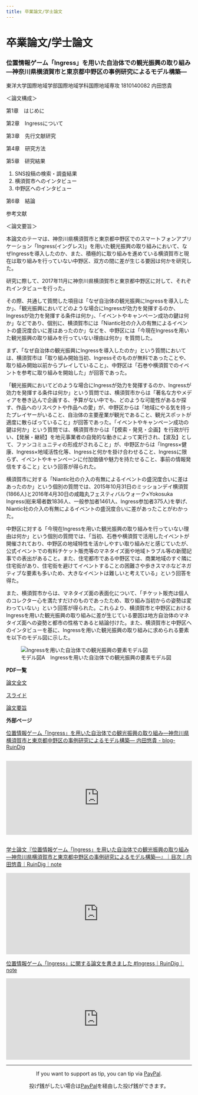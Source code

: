 ```yaml
---
title: 卒業論文/学士論文
---
```


# 卒業論文/学士論文

### 位置情報ゲーム「Ingress」を用いた自治体での観光振興の取り組み―神奈川県横須賀市と東京都中野区の事例研究によるモデル構築―
東洋大学国際地域学部国際地域学科国際地域専攻 1810140082 内田悠貴

＜論文構成＞

第1章　はじめに

第2章　Ingressについて

第3章　先行文献研究

第4章　研究方法

第5章　研究結果
1. SNS投稿の検索・調査結果
2. 横須賀市へのインタビュー
3. 中野区へのインタビュー

第6章　結論

参考文献

＜論文要旨＞

本論文のテーマは、神奈川県横須賀市と東京都中野区でのスマートフォンアプリケーション「Ingress(イングレス)」を用いた観光振興の取り組みにおいて、なぜIngressを導入したのか、また、積極的に取り組みを進めている横須賀市と現在は取り組みを行っていない中野区、双方の間に差が生じる要因は何かを研究した。

研究に際して、2017年11月に神奈川県横須賀市と東京都中野区に対して、それぞれインタビューを行った。

その際、共通して質問した項目は「なぜ自治体の観光振興にIngressを導入したか」、「観光振興においてどのような場合にIngressが効力を発揮するのか、Ingressが効力を発揮する条件は何か」、「イベントやキャンペーン成功の鍵は何か」などであり、個別に、横須賀市には「Niantic社の介入の有無によるイベントの盛況度合いに差はあったのか」などを、中野区には「今現在Ingressを用いた観光振興の取り組みを行っていない理由は何か」を質問した。

まず、「なぜ自治体の観光振興にIngressを導入したのか」という質問においては、横須賀市は「取り組み開始当初、Ingressそのものが無料であったことや、取り組み開始以前からプレイしていること」、中野区は「石巻や横須賀でのイベントを参考に取り組みを開始した」が回答であった。

「観光振興においてどのような場合にIngressが効力を発揮するのか、Ingressが効力を発揮する条件は何か」という質問では、横須賀市からは「著名な方やメディアを巻き込んで企画する、予算がない中でも、どのような可能性があるか探す、作品へのリスペクトや作品への愛」が、中野区からは「地域にやる気を持ったプレイヤーがいること、自治体の主要産業が観光であること、観光スポットが適度に散らばっていること」が回答であった。「イベントやキャンペーン成功の鍵は何か」という質問では、横須賀市からは「【模索・発見・企画】を行政が行い、【発展・継続】を地元事業者の自発的な動きによって実行され、【波及】として、ファンコミュニティの形成がされること」が、中野区からは「Ingress×健康、Ingress×地域活性化等、Ingressと何かを掛け合わせること、Ingressに限らず、イベントやキャンペーンに付加価値や魅力を持たせること、事前の情報発信をすること」という回答が得られた。

横須賀市に対する「Niantic社の介入の有無によるイベントの盛況度合いに差はあったのか」という個別の質問では、2015年10月31日のミッションデイ横須賀(1866人)と2016年4月30日の咸臨丸フェスティバルウォーク×Yokosuka Ingress(総来場者数1836人、一般参加者1461人、Ingress参加者375人)を挙げ、Niantic社の介入の有無によるイベントの盛況度合いに差があったことがわかった。

中野区に対する「今現在Ingressを用いた観光振興の取り組みを行っていない理由は何か」という個別の質問では、「当初、石巻や横須賀で活用したイベントが開催されており、中野区の地域特性を活かしやすい取り組みだと感じていたが、公式イベントでの有料チケット販売等のマネタイズ面や地域トラブル等の新聞記事での表出があること。また、住宅都市である中野区では、商業地域のすぐ隣に住宅街があり、住宅街を避けてイベントすることの困難さや歩きスマホなどネガティブな要素も多いため、大きなイベントは難しいと考えている」という回答を得た。

また、横須賀市からは、マネタイズ面の表面化について、「チケット販売は個人のコレクター心を満たすだけのものであったため、取り組み当初からの姿勢は変わっていない」という回答が得られた。これらより、横須賀市と中野区におけるIngressを用いた観光振興の取り組みに差が生じている要因は地方自治体のマネタイズ面への姿勢と都市の性格であると結論付けた。また、横須賀市と中野区へのインタビューを基に、Ingressを用いた観光振興の取り組みに求められる要素を以下のモデル図に示した。

<figure><img src="https://user-images.githubusercontent.com/20723919/114301235-f3f19a80-9afe-11eb-93c4-626cd9bc3971.jpg" alt="Ingressを用いた自治体での観光振興の要素モデル図" loading="lazy"><figcaption>モデル図A　Ingressを用いた自治体での観光振興の要素モデル図</figcaption></figure>

<strong>PDF一覧</strong>

[論文全文](https://ruindig.github.io/files/Full-text_JA_RuinDig-YukiUchida_graduate-thesis_Ingress-sightseeing.pdf)

[スライド](https://ruindig.github.io/files/Slide_JA_RuinDig-YukiUchida_graduate-thesis_Ingress-sightseeing.pdf)

[論文要旨](https://ruindig.github.io/files/Abstract_JA_RuinDig-YukiUchida_graduate-thesis_Ingress-sightseeing.pdf)

<strong>外部ページ</strong>

[位置情報ゲーム「Ingress」を用いた自治体での観光振興の取り組み―神奈川県横須賀市と東京都中野区の事例研究によるモデル構築― 内田悠貴 - blog-RuinDig](https://ruindig.hatenablog.jp/entry/ingress/rd-yu-graduate-thesis)
<p><iframe class="hatenablogcard" style="width:100%;height:200px;margin:15px 0;max-width:680px;" title="位置情報ゲーム「Ingress」を用いた自治体での観光振興の取り組み―神奈川県横須賀市と東京都中野区の事例研究によるモデル構築― 内田悠貴 - blog-RuinDig" src="https://hatenablog-parts.com/embed?url=https://ruindig.hatenablog.jp/entry/ingress/rd-yu-graduate-thesis" frameborder="0" scrolling="no"></iframe></p>

[学士論文『位置情報ゲーム「Ingress」を用いた自治体での観光振興の取り組み—神奈川県横須賀市と東京都中野区の事例研究によるモデル構築—』｜目次｜内田悠貴｜RuinDig｜note](https://note.com/ruindig/n/n78b0c3112584)
<p><iframe class="note-embed" src="https://note.com/embed/notes/n78b0c3112584" style="border: 0; display: block; max-width: 99%; width: 600px; padding: 0px; margin: 10px 0px; position: static; visibility: visible;" height="220"></iframe><script async src="https://note.com/scripts/embed.js" charset="utf-8"></script></p>

[位置情報ゲーム「Ingress」に関する論文を書きました #Ingress｜RuinDig｜note](https://note.com/ruindig/n/nf0b11ff38123)
<p><iframe class="note-embed" src="https://note.com/embed/notes/nf0b11ff38123" style="border: 0; display: block; max-width: 99%; width: 600px; padding: 0px; margin: 10px 0px; position: static; visibility: visible;" height="220"></iframe><script async src="https://note.com/scripts/embed.js" charset="utf-8"></script></p>

<hr>

<div style="text-align:center"><p>If you want to support as tip, you can tip via <a href="https://paypal.me/ruindig">PayPal</a>.</p></div>

<div style="text-align:center"><p>投げ銭がしたい場合は<a href="https://paypal.me/ruindig">PayPal</a>を経由した投げ銭ができます。</p></div>

<script src="https://codoc.jp/js/cms.js" data-css="blue" data-usercode="c9TQJjS1dA" charset="UTF-8" defer></script><div id="codoc-entry-8FY1GS5i0A" class="codoc-entries" data-without-body="1" data-support-button-text="RuinDigに100円から投げ銭/Tip from 100JPY" data-show-like="0" data-show-about-codoc="0" data-support-message="よろしければここから投げ銭ができます。ブログと写真と動画の活力になります。Tip here will be energy for blog, photos and videos."></div>